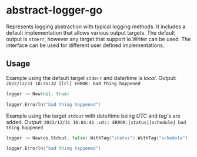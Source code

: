 # abstract-logger-go
Represents logging abstraction with typical logging methods.
It includes a default implementation that allows various output targets.
The default output is `stderr`, however any target that support io.Writer
can be used.
The interface can be used for different user defined implementations.

## Usage

Example using the default target `stderr` and date/time is *local*.
Output: `2022/12/31 10:35:32 [lcl] ERROR: bad thing happened`

```go
logger := New(nil, true)

logger.Errorln("bad thing happened")
```

Example using the target `stdout` with date/time being *UTC* and *tag's* are added.
Output: `2022/12/31 10:04:42 :utc: ERROR:[status][schedule] bad thing happened`

```go
logger := New(os.Stdout, false).WithTag("status").WithTag("schedule")

logger.Errorln("bad thing happened")
```

